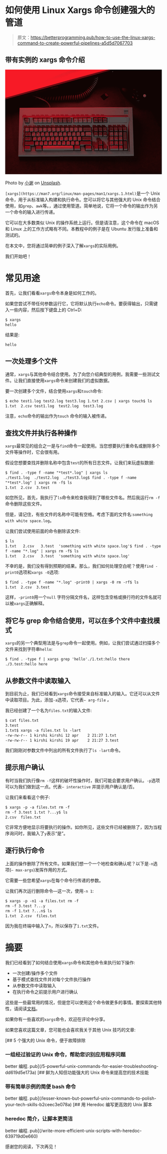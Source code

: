 # 如何使用 Linux Xargs 命令创建强大的管道

> 原文：<https://betterprogramming.pub/how-to-use-the-linux-xargs-command-to-create-powerful-pipelines-a5d5d7067703>

## 带有实例的 xargs 命令介绍

![](img/897e5c631d3bd63662e75401fec41fd5.png)

Photo by [小谢](https://unsplash.com/@guogete?utm_source=medium&utm_medium=referral) on [Unsplash](https://unsplash.com?utm_source=medium&utm_medium=referral).

`[xargs](https://man7.org/linux/man-pages/man1/xargs.1.html)`是一个 Unix 命令，用于从标准输入构建和执行命令。您可以将它与其他强大的 Unix 命令结合使用，如`grep`、`awk`等。，通过使用管道。简单地说，它将一个命令的输出作为另一个命令的输入进行传递。

它可以在大多数类似 Unix 的操作系统上运行。但是请注意，这个命令在 macOS 和 Linux 上的工作方式略有不同。本教程中的例子是在 Ubuntu 发行版上准备和测试的。

在本文中，您将通过简单的例子深入了解`xargs`的实际用例。

我们开始吧！

# 常见用途

首先，让我们看看`xargs`命令本身是如何工作的。

如果您尝试不带任何参数运行它，它将默认执行`echo`命令。要获得输出，只需键入一些内容，然后按下键盘上的 Ctrl+D:

```
$ xargs
hello
```

结果是:

```
hello
```

## 一次处理多个文件

通常，`xargs`与其他命令结合使用。为了向您介绍典型的用例，我需要一些测试文件。让我们直接使用`xargs`命令来创建我们的虚拟数据。

要一次创建多个文件，结合使用`xargs`和`touch`命令:

```
$ echo test1.log test2.log test3.log 1.txt 2.csv | xargs touch$ ls
1.txt  2.csv test1.log  test2.log  test3.log
```

注意，`echo`命令的输出作为`touch` 命令的输入被传递。

## 查找文件并执行各种操作

`xargs`最常见的组合之一是与`find`命令一起使用。当您想要执行重命名或删除多个文件等操作时，它会很有用。

假设您想要查找并删除名称中包含`test`的所有日志文件。让我们来玩虚拟数据:

```
$ find . -type f -name "*test*.log" | xargs ls
./test1.log  ./test2.log  ./test3.log$ find . -type f -name "*test*.log" | xargs rm -f$ ls
1.txt  2.csv  3.test
```

如您所见，首先，我执行了`ls`命令来检查我得到了哪些文件名。然后我运行`rm -f`命令删除这些文件。

但是，请记住，有些文件的名称中可能有空格。考虑下面的文件名:`something with white space.log`。

让我们尝试使用前面的命令删除该文件:

```
$ ls
1.txt   2.csv   3.test  'something with white space.log'$ find . -type f -name "*.log" | xargs rm -f$ ls
1.txt   2.csv   3.test  'something with white space.log'
```

不幸的是，我们没有得到预期的结果。那么，我们如何处理空白呢？使用`find -print0`选项和`xargs -0`选项:

```
$ find . -type f -name "*.log" -print0 | xargs -0 rm -rf$ ls
1.txt  2.csv  3.test
```

这样，`-print0`用一个`null` 字符分隔文件名，这样包含空格或换行符的文件名就可以被`xargs`正确解释。

## 将它与 grep 命令结合使用，可以在多个文件中查找模式

`xargs`的另一个典型用法是与`grep`命令一起使用。例如，让我们尝试通过扫描多个文件来找到字符串`hello`:

```
$ find . -type f | xargs grep 'hello'./1.txt:hello there
./3.test:hello here
```

## 从参数文件中读取输入

到目前为止，我们已经看到`xargs`命令接受来自标准输入的输入。它还可以从文件中读取项目。为此，添加`-a`选项，它代表`— arg-file` *。*

我已经创建了一个名为`files.txt`的输入文件:

```
$ cat files.txt 
3.test
1.txt$ xargs -a files.txt ls -lart
-rw-rw-r-- 1 kirshi kirshi 12 apr    2 21:27 1.txt
-rw-rw-r-- 1 kirshi kirshi 19 apr    2 21:27 3.test
```

我们刚刚对参数文件中列出的所有文件执行了`ls -lart`命令。

## 提示用户确认

有时当我们执行像`rm -f`这样的破坏性操作时，我们可能会要求用户确认。`-p`选项可以为我们做到这一点。代表`— interactive` 并提示用户确认是/否。

让我们来看看这个例子:

```
$ xargs -p -a files.txt rm -f
rm -f 3.test 1.txt ?...y$ ls
2.csv  files.txt
```

它非常方便地显示将要执行的操作。如你所见，这些文件已经被删除了，因为当程序询问时，我输入了`y`表示“是”。

## 逐行执行命令

上面的操作删除了所有文件。如果我们想一个一个地检查和确认呢？以下是`-n`选项(`— max-args`)发挥作用的方式。

它需要一些您希望`xargs`在每个命令行传递的参数。

让我们再次运行删除命令—这一次，使用`-n 1`:

```
$ xargs -p -n1 -a files.txt rm -f
rm -f 3.test ?...y
rm -f 1.txt ?...n$ ls
1.txt  2.csv  files.txt
```

因为我在终端中输入了`n`，所以保存了`1.txt`文件。

# 摘要

我们已经看到了如何结合使用`xargs`命令和其他命令来执行如下操作:

*   一次创建/操作多个文件
*   基于模式查找文件并对每个文件执行操作
*   从参数文件中读取输入
*   在执行命令之前提示用户进行确认

这些是一些最常用的情况，但是您可以使用这个命令做更多的事情。要探索其他特性，请阅读[文档](https://man7.org/linux/man-pages/man1/xargs.1.html)。

如果你有一些喜欢的`xargs`命令，欢迎在评论中分享。

如果您喜欢这篇文章，您可能也会喜欢我关于其他 Unix 技巧的文章:

[](/5-powerful-unix-commands-for-easier-troubleshooting-dd619d5e173a) [## 5 个强大的 Unix 命令，便于故障排除

### 一组经过验证的 Unix 命令，帮助您识别应用程序问题

better 编程. pub](/5-powerful-unix-commands-for-easier-troubleshooting-dd619d5e173a) [](/lesser-known-but-powerful-unix-commands-to-polish-your-tech-skills-b2ceec3e078a) [## 鲜为人知但功能强大的 Unix 命令来提高您的技术技能

### 带有简单示例的简便 bash 命令

better 编程. pub](/lesser-known-but-powerful-unix-commands-to-polish-your-tech-skills-b2ceec3e078a) [](/write-more-efficient-unix-scripts-with-heredoc-639719d0e660) [## 用 Heredoc 编写更高效的 Unix 脚本

### heredoc 简介，让脚本更简洁

better 编程. pub](/write-more-efficient-unix-scripts-with-heredoc-639719d0e660) 

感谢您的阅读，下次再见！